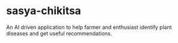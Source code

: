 # sasya-chikitsa
An AI driven application to help farmer and enthusiast identify plant diseases and get useful recommendations.
